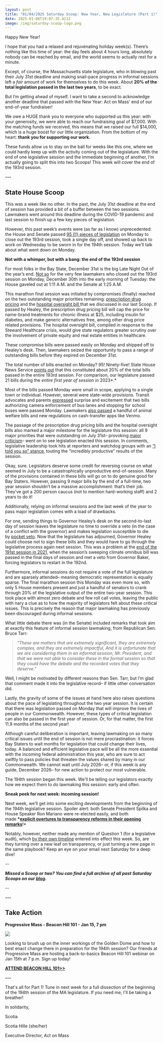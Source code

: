 ```yaml
---
layout: post
title: "01/04/2025 Saturday Scoop: New Year, New Legislature (Part 1)"
date: 2025-01-06T19:07:35.411Z
image: /img/saturday-scoop-logo.png
---
```

Happy New Year! 

I hope that you had a relaxed and rejuvenating holiday week(s). There’s nothing like this time of year: the day feels about 4 hours long, absolutely nobody can be reached by email, and the world seems to actually rest for a minute. 

Except, of course, the Massachusetts state legislature, who in blowing past their July 31st deadline and making snail-pace progress in informal sessions left a *fair* amount of work for themselves to do this week. About **20% of the total legislation passed in the last two years**, to be exact. 

But I’m getting ahead of myself. I want to take a second to acknowledge another deadline that passed with the New Year: Act on Mass' end of our end-of-year fundraiser! 

We owe a HUGE thank you to everyone who supported us this year: with your generosity, we were able to reach our fundraising goal of $7,000. With the matching funds we received, this means that we raised our full $14,000, which is a huge boost for our little organization. From the bottom of my heart: **thank you for supporting our work.** 

These funds allow us to stay on the ball for weeks like this one, where we could hardly keep up with the activity coming out of the legislature. With the end of one legislative session and the immediate beginning of another, I’m actually going to split this into two Scoops! This week will cover the end of the 193rd session. 

**\---**

## State House Scoop

This was a week like no other. In the past, the July 31st deadline at the end of session has provided a bit of a buffer between the two sessions. Lawmakers went around this deadline during the COVID-19 pandemic and last session to finish up a few key pieces of legislation. 

However, this past week’s events were (as far as I know) unprecedented: the House and Senate passed [95 (!!) pieces of legislation](https://click.everyaction.com/k/99851615/521097191/-1881951553?utm_medium=&nvep=ew0KICAiVGVuYW50VXJpIjogIm5ncHZhbjovL3Zhbi9FQS9FQTAwNy8xLzkwMTUxIiwNCiAgIkRpc3RyaWJ1dGlvblVuaXF1ZUlkIjogIjY1YzY3Njg0LTAxY2ItZWYxMS04OGQwLTAwMjI0ODJhOWI0NSIsDQogICJFbWFpbEFkZHJlc3MiOiAic2NvdGlhLmhpbGxlQGdtYWlsLmNvbSINCn0%3D&hmac=uMQJ69BG58tKrRhdssaFD9kmS8yleaQfvb3k_Pikl1o=&emci=d4ab5d53-dbca-ef11-88d0-0022482a9b45&emdi=65c67684-01cb-ef11-88d0-0022482a9b45&ceid=15186377) on Monday to close out the 193rd session, took a single day off, and showed up back to work on Wednesday to be sworn in for the 194th session. Today we’ll talk about what went down on Monday.

**Not with a whimper, but with a bang: the end of the 193rd session**

For most folks in the Bay State, December 31st is the big Late Night Out of the year’s end. [Not so](https://click.everyaction.com/k/99851616/521097192/167373486?utm_medium=&nvep=ew0KICAiVGVuYW50VXJpIjogIm5ncHZhbjovL3Zhbi9FQS9FQTAwNy8xLzkwMTUxIiwNCiAgIkRpc3RyaWJ1dGlvblVuaXF1ZUlkIjogIjY1YzY3Njg0LTAxY2ItZWYxMS04OGQwLTAwMjI0ODJhOWI0NSIsDQogICJFbWFpbEFkZHJlc3MiOiAic2NvdGlhLmhpbGxlQGdtYWlsLmNvbSINCn0%3D&hmac=uMQJ69BG58tKrRhdssaFD9kmS8yleaQfvb3k_Pikl1o=&emci=d4ab5d53-dbca-ef11-88d0-0022482a9b45&emdi=65c67684-01cb-ef11-88d0-0022482a9b45&ceid=15186377) for the very few lawmakers who closed out the 193rd session on Monday, December 30th into the early morning of Tuesday: the House gaveled out at 1:11 A.M. and the Senate at 1:25 A.M. 

This marathon final session was initiated by compromises (finally) reached on the two outstanding major priorities remaining: [prescription drug pricing](https://click.everyaction.com/k/99851617/521097193/-107197905?utm_medium=&nvep=ew0KICAiVGVuYW50VXJpIjogIm5ncHZhbjovL3Zhbi9FQS9FQTAwNy8xLzkwMTUxIiwNCiAgIkRpc3RyaWJ1dGlvblVuaXF1ZUlkIjogIjY1YzY3Njg0LTAxY2ItZWYxMS04OGQwLTAwMjI0ODJhOWI0NSIsDQogICJFbWFpbEFkZHJlc3MiOiAic2NvdGlhLmhpbGxlQGdtYWlsLmNvbSINCn0%3D&hmac=uMQJ69BG58tKrRhdssaFD9kmS8yleaQfvb3k_Pikl1o=&emci=d4ab5d53-dbca-ef11-88d0-0022482a9b45&emdi=65c67684-01cb-ef11-88d0-0022482a9b45&ceid=15186377) and the [hospital oversight bill ](https://click.everyaction.com/k/99851618/521097194/-152011347?utm_medium=&nvep=ew0KICAiVGVuYW50VXJpIjogIm5ncHZhbjovL3Zhbi9FQS9FQTAwNy8xLzkwMTUxIiwNCiAgIkRpc3RyaWJ1dGlvblVuaXF1ZUlkIjogIjY1YzY3Njg0LTAxY2ItZWYxMS04OGQwLTAwMjI0ODJhOWI0NSIsDQogICJFbWFpbEFkZHJlc3MiOiAic2NvdGlhLmhpbGxlQGdtYWlsLmNvbSINCn0%3D&hmac=uMQJ69BG58tKrRhdssaFD9kmS8yleaQfvb3k_Pikl1o=&emci=d4ab5d53-dbca-ef11-88d0-0022482a9b45&emdi=65c67684-01cb-ef11-88d0-0022482a9b45&ceid=15186377)that we discussed in our last Scoop. If passed by Healey, the prescription drug pricing bill will cap the price for name-brand treatments for chronic illness at $25, including insulin for diabetes, and make generic alternatives free, among other drug price related provisions. The hospital oversight bill, compiled in response to the Steward Healthcare crisis, would give state regulators greater scrutiny over the involvement of private equity and real estate entities in healthcare. 

These compromise bills were passed easily on Monday and shipped off to Healey’s desk. Then, lawmakers seized the opportunity to pass a range of outstanding bills before they expired on December 31st. 

The total number of bills enacted on Monday? 95! Ninety-five! State House News Service [points out](https://click.everyaction.com/k/99851619/521097195/-1591084301?utm_medium=&nvep=ew0KICAiVGVuYW50VXJpIjogIm5ncHZhbjovL3Zhbi9FQS9FQTAwNy8xLzkwMTUxIiwNCiAgIkRpc3RyaWJ1dGlvblVuaXF1ZUlkIjogIjY1YzY3Njg0LTAxY2ItZWYxMS04OGQwLTAwMjI0ODJhOWI0NSIsDQogICJFbWFpbEFkZHJlc3MiOiAic2NvdGlhLmhpbGxlQGdtYWlsLmNvbSINCn0%3D&hmac=uMQJ69BG58tKrRhdssaFD9kmS8yleaQfvb3k_Pikl1o=&emci=d4ab5d53-dbca-ef11-88d0-0022482a9b45&emdi=65c67684-01cb-ef11-88d0-0022482a9b45&ceid=15186377) that this constituted about 20% of the total bills passed in the entire 193rd session. For comparison, our legislature passed 21 bills during the *entire first year of session* in 2023*.*  

Most of the bills passed Monday were small in scope, applying to a single town or individual. However, several were state-wide provisions. Transit advocates and parents [expressed](https://click.everyaction.com/k/99851620/521097196/1325080557?utm_medium=&nvep=ew0KICAiVGVuYW50VXJpIjogIm5ncHZhbjovL3Zhbi9FQS9FQTAwNy8xLzkwMTUxIiwNCiAgIkRpc3RyaWJ1dGlvblVuaXF1ZUlkIjogIjY1YzY3Njg0LTAxY2ItZWYxMS04OGQwLTAwMjI0ODJhOWI0NSIsDQogICJFbWFpbEFkZHJlc3MiOiAic2NvdGlhLmhpbGxlQGdtYWlsLmNvbSINCn0%3D&hmac=uMQJ69BG58tKrRhdssaFD9kmS8yleaQfvb3k_Pikl1o=&emci=d4ab5d53-dbca-ef11-88d0-0022482a9b45&emdi=65c67684-01cb-ef11-88d0-0022482a9b45&ceid=15186377) surprise and excitement that two bills authorizing camera enforcement of bus lanes and stopping for school buses were passed Monday. Lawmakers [also passed](https://click.everyaction.com/k/99851621/521097197/-1881951553?utm_medium=&nvep=ew0KICAiVGVuYW50VXJpIjogIm5ncHZhbjovL3Zhbi9FQS9FQTAwNy8xLzkwMTUxIiwNCiAgIkRpc3RyaWJ1dGlvblVuaXF1ZUlkIjogIjY1YzY3Njg0LTAxY2ItZWYxMS04OGQwLTAwMjI0ODJhOWI0NSIsDQogICJFbWFpbEFkZHJlc3MiOiAic2NvdGlhLmhpbGxlQGdtYWlsLmNvbSINCn0%3D&hmac=uMQJ69BG58tKrRhdssaFD9kmS8yleaQfvb3k_Pikl1o=&emci=d4ab5d53-dbca-ef11-88d0-0022482a9b45&emdi=65c67684-01cb-ef11-88d0-0022482a9b45&ceid=15186377) a handful of animal welfare bills and new regulations on cash-transfer apps like Venmo. 

The passage of the prescription drug pricing bills and the hospital oversight bills also marked a major milestone for the legislature this session: all 9 major priorities that were outstanding on July 31st– provoking [major criticism](https://click.everyaction.com/k/99851622/521097198/1651508193?utm_medium=&nvep=ew0KICAiVGVuYW50VXJpIjogIm5ncHZhbjovL3Zhbi9FQS9FQTAwNy8xLzkwMTUxIiwNCiAgIkRpc3RyaWJ1dGlvblVuaXF1ZUlkIjogIjY1YzY3Njg0LTAxY2ItZWYxMS04OGQwLTAwMjI0ODJhOWI0NSIsDQogICJFbWFpbEFkZHJlc3MiOiAic2NvdGlhLmhpbGxlQGdtYWlsLmNvbSINCn0%3D&hmac=uMQJ69BG58tKrRhdssaFD9kmS8yleaQfvb3k_Pikl1o=&emci=d4ab5d53-dbca-ef11-88d0-0022482a9b45&emdi=65c67684-01cb-ef11-88d0-0022482a9b45&ceid=15186377)– went on to see legislation enacted this session. In comments, legislative leadership took hits at reporters and watchdog groups with an [“I told you so” stance](https://click.everyaction.com/k/99851623/521097199/863888240?soid=1107496303234&aid=-B5JcC3tW44&utm_medium=&nvep=ew0KICAiVGVuYW50VXJpIjogIm5ncHZhbjovL3Zhbi9FQS9FQTAwNy8xLzkwMTUxIiwNCiAgIkRpc3RyaWJ1dGlvblVuaXF1ZUlkIjogIjY1YzY3Njg0LTAxY2ItZWYxMS04OGQwLTAwMjI0ODJhOWI0NSIsDQogICJFbWFpbEFkZHJlc3MiOiAic2NvdGlhLmhpbGxlQGdtYWlsLmNvbSINCn0%3D&hmac=uMQJ69BG58tKrRhdssaFD9kmS8yleaQfvb3k_Pikl1o=&emci=d4ab5d53-dbca-ef11-88d0-0022482a9b45&emdi=65c67684-01cb-ef11-88d0-0022482a9b45&ceid=15186377), touting the “incredibly productive” results of the session. 

Okay, sure. Legislators deserve some credit for reversing course on what seemed in July to be a catastrophically unproductive end-of-session. Many of the provisions contained in these bills will go on to do genuine good for Bay Staters. However, passing 9 major bills by the end of a full-time, two year session shouldn’t be a massive accomplishment: that’s their job. They’ve got a 200 person caucus (not to mention hard-working staff) and 2 years to do it! 

Additionally, relying on informal sessions and the last week of the year to pass major legislation comes with a load of drawbacks. 

For one, sending things to Governor Healey’s desk on the second-to-last day of session leaves the legislature no time to override a veto (in the case of a conflict with the governor) and makes legislation susceptible to die by [pocket veto](https://click.everyaction.com/k/99851624/521097246/1781183309?utm_medium=&nvep=ew0KICAiVGVuYW50VXJpIjogIm5ncHZhbjovL3Zhbi9FQS9FQTAwNy8xLzkwMTUxIiwNCiAgIkRpc3RyaWJ1dGlvblVuaXF1ZUlkIjogIjY1YzY3Njg0LTAxY2ItZWYxMS04OGQwLTAwMjI0ODJhOWI0NSIsDQogICJFbWFpbEFkZHJlc3MiOiAic2NvdGlhLmhpbGxlQGdtYWlsLmNvbSINCn0%3D&hmac=uMQJ69BG58tKrRhdssaFD9kmS8yleaQfvb3k_Pikl1o=&emci=d4ab5d53-dbca-ef11-88d0-0022482a9b45&emdi=65c67684-01cb-ef11-88d0-0022482a9b45&ceid=15186377#:~:text=POCKET%20VETO%3A%20A%20strategy%20of,Governor%20doesn't%20sign%20it.). Now that the legislature has adjourned, Governor Healey could choose not to sign these bills and they would have to go through the legislative process again next session. This was a problem at the [end of the 191st session in 2021](https://click.everyaction.com/k/99851625/521097282/-1047274890?utm_medium=&nvep=ew0KICAiVGVuYW50VXJpIjogIm5ncHZhbjovL3Zhbi9FQS9FQTAwNy8xLzkwMTUxIiwNCiAgIkRpc3RyaWJ1dGlvblVuaXF1ZUlkIjogIjY1YzY3Njg0LTAxY2ItZWYxMS04OGQwLTAwMjI0ODJhOWI0NSIsDQogICJFbWFpbEFkZHJlc3MiOiAic2NvdGlhLmhpbGxlQGdtYWlsLmNvbSINCn0%3D&hmac=uMQJ69BG58tKrRhdssaFD9kmS8yleaQfvb3k_Pikl1o=&emci=d4ab5d53-dbca-ef11-88d0-0022482a9b45&emdi=65c67684-01cb-ef11-88d0-0022482a9b45&ceid=15186377), when the session’s sweeping climate omnibus bill was passed in the final days of session and met a veto from Governor Baker, forcing legislators to restart in the 192nd. 

Furthermore, informal sessions do not require a vote of the full legislature and are sparsely attended– meaning democratic representation is equally sparse. The final marathon session this Monday was even more so, with only 5 House members present and just a handful of senators to crank through 20% of the legislative output of the entire two-year session. This took place with almost zero debate and few roll call votes, leaving the public with nary a clue as to how the majority of legislators felt about these critical issues. This is precisely the reason that major lawmaking has previously been discouraged during informal sessions. 

What little debate there was (in the Senate) included remarks that took aim at exactly this feature of informal session lawmaking, from Republican Sen. Bruce Tarr: 

> *"These are matters that are extremely significant, they are extremely complex, and they are extremely impactful, And it is unfortunate that we are considering them in an informal session, Mr. President, and that we were not able to consider these in the formal session so that they could have the debate and the recorded votes that they deserve."*

Well, I might be motivated by different reasons than Sen. Tarr, but I’m glad that comment made it into the legislative record– if little other conversation did. 

Lastly, the gravity of some of the issues at hand here also raises questions about the pace of legislating throughout the two year session. It is certain that there was legislation passed on Monday that will improve the lives of people in our Commonwealth. However, these types of critical legislation can also be passed in the first year of session. Or, for that matter, the first 11.9 months of the second year!

Although careful deliberation is important, leaving lawmaking on so many critical issues until the end of session is not mere procrastination: it forces Bay Staters to wait months for legislation that could change their lives, today. A balanced and efficient legislative pace will be all the more essential with the incoming federal administration this year, who are sure to act swiftly to pass policies that threaten the values shared by many in our Commonwealth. We cannot wait until July 2026– or, if this week is any guide, December 2026– for new action to protect our most vulnerable. 

The 194th session began this week. We'll be telling our legislators exactly how we expect them to do lawmaking this session: early and often.  

**Sneak peek for next week: incoming session!**

Next week, we’ll get into some exciting developments from the beginning of the 194th legislative session. Spoiler alert: both Senate President Spilka and House Speaker Ron Mariano were re-elected easily, and both made **\*[explicit overtures to transparency reforms in their opening remarks](https://click.everyaction.com/k/99851626/521097283/-1975812097?utm_medium=&nvep=ew0KICAiVGVuYW50VXJpIjogIm5ncHZhbjovL3Zhbi9FQS9FQTAwNy8xLzkwMTUxIiwNCiAgIkRpc3RyaWJ1dGlvblVuaXF1ZUlkIjogIjY1YzY3Njg0LTAxY2ItZWYxMS04OGQwLTAwMjI0ODJhOWI0NSIsDQogICJFbWFpbEFkZHJlc3MiOiAic2NvdGlhLmhpbGxlQGdtYWlsLmNvbSINCn0%3D&hmac=uMQJ69BG58tKrRhdssaFD9kmS8yleaQfvb3k_Pikl1o=&emci=d4ab5d53-dbca-ef11-88d0-0022482a9b45&emdi=65c67684-01cb-ef11-88d0-0022482a9b45&ceid=15186377)**!* 

Notably, however, neither made any mention of Question 1 (for a legislative audit), which [by their own timeline](https://click.everyaction.com/k/99851627/521097284/-516444602?utm_medium=&nvep=ew0KICAiVGVuYW50VXJpIjogIm5ncHZhbjovL3Zhbi9FQS9FQTAwNy8xLzkwMTUxIiwNCiAgIkRpc3RyaWJ1dGlvblVuaXF1ZUlkIjogIjY1YzY3Njg0LTAxY2ItZWYxMS04OGQwLTAwMjI0ODJhOWI0NSIsDQogICJFbWFpbEFkZHJlc3MiOiAic2NvdGlhLmhpbGxlQGdtYWlsLmNvbSINCn0%3D&hmac=uMQJ69BG58tKrRhdssaFD9kmS8yleaQfvb3k_Pikl1o=&emci=d4ab5d53-dbca-ef11-88d0-0022482a9b45&emdi=65c67684-01cb-ef11-88d0-0022482a9b45&ceid=15186377) entered into effect this week. So, are they turning over a new leaf on transparency, or just turning a new page in the same playbook? Keep an eye on your email next Saturday for a deep dive!

*\--*

***Missed a Scoop or two? You can find a full archive of all past Saturday Scoops on our [blog](https://actonmass.org/blog?utm_medium=&{{{EngagementData}}}&emci=25102f50-235a-ee11-9937-00224832eb73&emdi=ea000000-0000-0000-0000-000000000001&ceid={{ContactsEmailID}}).***

*\--*

**\---**

## Take Action

**Progressive Mass - Beacon Hill 101 - Jan 15, 7 pm**

![](/img/beacon-hill-101.jpg)

Looking to brush up on the inner workings of the Golden Dome and how to best enact change there in preparation for the 194th session? Our friends at Progressive Mass are hosting a back-to-basics Beacon Hill 101 webinar on Jan 15th at 7 p.m. Sign up today!

**[ATTEND BEACON HILL 101>>](https://click.everyaction.com/k/99851629/521097286/-1559368177?utm_medium=&nvep=ew0KICAiVGVuYW50VXJpIjogIm5ncHZhbjovL3Zhbi9FQS9FQTAwNy8xLzkwMTUxIiwNCiAgIkRpc3RyaWJ1dGlvblVuaXF1ZUlkIjogIjY1YzY3Njg0LTAxY2ItZWYxMS04OGQwLTAwMjI0ODJhOWI0NSIsDQogICJFbWFpbEFkZHJlc3MiOiAic2NvdGlhLmhpbGxlQGdtYWlsLmNvbSINCn0%3D&hmac=uMQJ69BG58tKrRhdssaFD9kmS8yleaQfvb3k_Pikl1o=&emci=d4ab5d53-dbca-ef11-88d0-0022482a9b45&emdi=65c67684-01cb-ef11-88d0-0022482a9b45&ceid=15186377)**

**\---**

That's all for Part 1! Tune in next week for a full dissection of the beginning of the 194th session of the MA legislature. If you need me, I'll be taking a breather! 

In solidarity,

Scotia

Scotia Hille (she/her)

Executive Director, Act on Mass